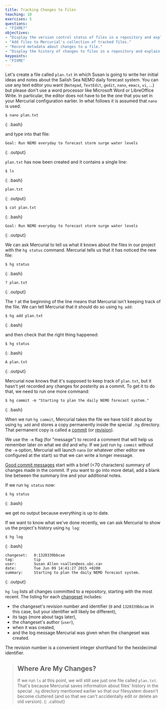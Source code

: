 ```yaml
---
title: Tracking Changes to Files
teaching: 10
exercises: 5
questions:
- "FIXME?"
objectives:
- "Display the version control status of files in a repository and explain what those statuses mean."
- "Add files to Mercurial's collection of tracked files."
- "Record metadata about changes to a file."
- "Display the history of changes to files in a repository and explain the metadata that is recorded with each changeset."
keypoints:
- "FIXME"
---
```


Let's create a file called `plan.txt` in which Susan is going to write her
initial ideas and notes about the Salish Sea NEMO daily forecast system.
You can use any text editor you want
(`Notepad`, `TextEdit`, `gedit`, `nano`, `emacs`, `vi`, ...)
but please don't use a word processor like Microsoft Word or LibreOffice Write.
In particular,
the editor does not have to be the one that you set in your Mercurial
configuration earlier.
In what follows it is assumed that `nano` is used.

~~~
$ nano plan.txt
~~~
{: .bash}

and type into that file:

~~~
Goal: Run NEMO everyday to forecast storm surge water levels
~~~
{: .output}

`plan.txt` has now been created and it contains a single line:

~~~
$ ls
~~~
{: .bash}

~~~
plan.txt
~~~
{: .output}

~~~
$ cat plan.txt
~~~
{: .bash}

~~~
Goal: Run NEMO everyday to forecast storm surge water levels
~~~
{: .output}

We can ask Mercurial to tell us what it knows about the files in our project
with the `hg status` command.
Mercurial tells us that it has noticed the new file:

~~~
$ hg status
~~~
{: .bash}

~~~
? plan.txt
~~~
{: .output}

The `?` at the beginning of the line means that Mercurial isn't keeping track
of the file.
We can tell Mercurial that it should do so using `hg add`:

~~~
$ hg add plan.txt
~~~
{: .bash}

and then check that the right thing happened:

~~~
$ hg status
~~~
{: .bash}

~~~
A plan.txt
~~~
{: .output}

Mercurial now knows that it's supposed to keep track of `plan.txt`,
but it hasn't yet recorded any changes for posterity as a commit.
To get it to do that,
we need to run one more command:

~~~
$ hg commit -m "Starting to plan the daily NEMO forecast system."
~~~
{: .bash}

When we run `hg commit`,
Mercurial takes the file we have told it about by using `hg add` and stores
a copy permanently inside the special `.hg` directory.
That permanent copy is called a [commit](reference.html#commit)
(or [revision](reference.html#revision)).

We use the `-m` flag (for "message") to record a comment that will help us
remember later on what we did and why.
If we just run `hg commit` without the `-m` option,
Mercurial will launch `nano`
(or whatever other editor we configured at the start)
so that we can write a longer message.

[Good commit messages][commit-messages] start with a brief (<70 characters)
summary of changes made in the commit.
If you want to go into more detail,
add a blank line between the summary line and your additional notes.

[commit-messages]: http://tbaggery.com/2008/04/19/a-note-about-git-commit-messages.html

If we run `hg status` now:

~~~
$ hg status
~~~
{: .bash}

we get no output because everything is up to date.

If we want to know what we've done recently,
we can ask Mercurial to show us the project's history using `hg log`:

~~~
$ hg log
~~~
{: .bash}

~~~
changeset:   0:1320339bbcae
tag:         tip
user:        Susan Allen <sallen@eos.ubc.ca>
date:        Tue Jun 09 14:41:27 2015 +0200
summary:     Starting to plan the daily NEMO forecast system.

~~~
{: .output}

`hg log` lists all changes committed to a repository,
starting with the most recent.
The listing for each [changeset](reference.html#changeset) includes:

* the changeset's revision number and identifier
  (`0` and `1320339bbcae` in this case,
  but your identifier will likely be different),
* its tags
  (more about tags later),
* the changeset's author (`user`),
* when it was created,
* and the log message Mercurial was given when the changeset was created.

The revision number is a convenient integer shorthand for the hexidecimal
identifier.

> ## Where Are My Changes?
>
> If we run `ls` at this point,
> we will still see just one file called `plan.txt`.
> That's because Mercurial saves information about files' history in the
> special `.hg` directory mentioned earlier so that our filesystem doesn't
> become cluttered
> (and so that we can't accidentally edit or delete an old version).
{: .callout}
